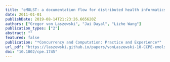 ```yaml
---
title: "eMOLST: a documentation flow for distributed health informatics"
date: 2011-01-01
publishDate: 2019-08-14T21:23:26.665620Z
authors: ["Gregor von Laszewski", "Jai Dayal", "Lizhe Wang"]
publication_types: ["2"]
abstract: ""
featured: false
publication: "*Concurrency and Computation: Practice and Experience*"
url_pdf: "https://laszewski.github.io/papers/vonLaszewski-10-CCPE-emolst.pdf"
doi: "10.1002/cpe.1745"
---
```


